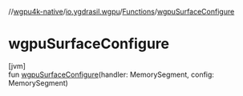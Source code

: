 //[wgpu4k-native](../../../index.md)/[io.ygdrasil.wgpu](../index.md)/[Functions](index.md)/[wgpuSurfaceConfigure](wgpu-surface-configure.md)

# wgpuSurfaceConfigure

[jvm]\
fun [wgpuSurfaceConfigure](wgpu-surface-configure.md)(handler: MemorySegment, config: MemorySegment)